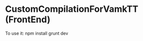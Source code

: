 CustomCompilationForVamkTT (FrontEnd)
====================================

To use it:
npm install
grunt dev

